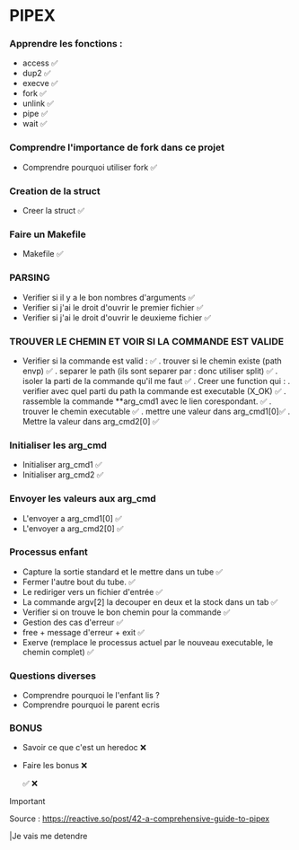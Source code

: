 # PIPEX

### Apprendre les fonctions : 

- access ✅
- dup2 ✅
- execve ✅ 
- fork ✅
- unlink ✅
- pipe ✅
- wait ✅

### Comprendre l'importance de fork dans ce projet 

- Comprendre pourquoi utiliser fork ✅ 

### Creation de la struct 

- Creer la struct  ✅

### Faire un Makefile 

- Makefile ✅

### PARSING

- Verifier si il y a le bon nombres d'arguments   ✅
- Verifier si j'ai le droit d'ouvrir le premier fichier   ✅
- Verifier si j'ai le droit d'ouvrir le deuxieme fichier ✅

### TROUVER LE CHEMIN ET VOIR SI LA COMMANDE EST VALIDE

- Verifier si la commande est valid : ✅
	. trouver si le chemin existe (path envp)  ✅
	. separer le path (ils sont separer par : donc utiliser split) ✅
	. isoler la parti de la commande qu'il me faut ✅
	. Creer une function qui :
		. verifier avec quel parti du path la commande est executable (X_OK) ✅ 
		. rassemble la commande **arg_cmd1 avec le lien corespondant. ✅
		. trouver le chemin executable ✅
		. mettre une valeur dans arg_cmd1[0]✅
		. Mettre la valeur dans arg_cmd2[0] ✅

### Initialiser les arg_cmd

- Initialiser arg_cmd1 ✅
- Initialiser arg_cmd2 ✅

### Envoyer les valeurs aux arg_cmd 

- L'envoyer a arg_cmd1[0] ✅
- L'envoyer a arg_cmd2[0] ✅


### Processus enfant 

- Capture la sortie standard et le mettre dans un tube ✅
- Fermer l'autre bout du tube. ✅
- Le rediriger vers un fichier d'entrée ✅
- La commande argv[2] la decouper en deux et la stock dans un tab ✅
- Verifier si on trouve le bon chemin pour la commande ✅
- Gestion des cas d'erreur ✅
- free + message d'erreur + exit ✅
- Exerve (remplace le processus actuel par le nouveau executable, le chemin complet) ✅




### Questions diverses 

- Comprendre pourquoi le l'enfant lis ?
- Comprendre pourquoi le parent ecris

### BONUS

- Savoir ce que c'est un heredoc ❌
- Faire les bonus ❌


   ✅ ❌
 
 
> [!IMPORTANT]
> Source : https://reactive.so/post/42-a-comprehensive-guide-to-pipex

|Je vais me detendre